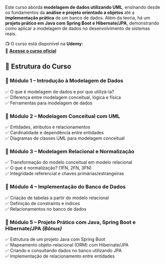 Este curso aborda **modelagem de dados utilizando UML**, ensinando desde os fundamentos da **análise e projeto orientado a objetos** até a **implementação prática** de um banco de dados. Além da teoria, há um **projeto prático em Java com Spring Boot e Hibernate/JPA**, demonstrando como aplicar a modelagem de dados no desenvolvimento de sistemas reais.  

📺 O curso está disponível na **Udemy**:  
🔗 **[Acesse o curso oficial](https://www.udemy.com/course/modelagem-de-dados-uml/)**  

## 📂 Estrutura do Curso  

### **📗 Módulo 1 – Introdução à Modelagem de Dados**  
✅ O que é modelagem de dados e por que utilizá-la?  
✅ Diferença entre modelagem conceitual, lógica e física  
✅ Ferramentas para modelagem de dados  

### **📘 Módulo 2 – Modelagem Conceitual com UML**  
✅ Entidades, atributos e relacionamentos  
✅ Cardinalidade e dependência entre entidades  
✅ Diagramas de classes UML para modelagem conceitual  

### **📙 Módulo 3 – Modelagem Relacional e Normalização**  
✅ Transformação do modelo conceitual em modelo relacional  
✅ O que é normalização? (1FN, 2FN, 3FN)  
✅ Integridade referencial e chaves primárias/estrangeiras  

### **📒 Módulo 4 – Implementação do Banco de Dados**  
✅ Criação de tabelas a partir do modelo relacional  
✅ Definição de constraints e índices  
✅ Relacionamentos no banco de dados  

### **📕 Módulo 5 – Projeto Prático com Java, Spring Boot e Hibernate/JPA** *(Bônus)*  
✅ Estrutura de um projeto Java com Spring Boot  
✅ Mapeamento objeto-relacional (ORM) com Hibernate/JPA  
✅ Criando e consultando dados no banco utilizando JPA  
✅ Implementação de relacionamento entre entidades  

